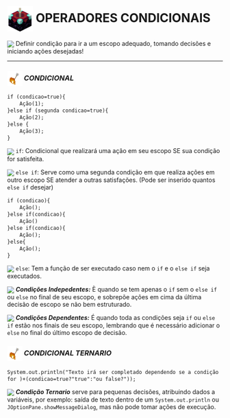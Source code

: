 # <img src="https://github.com/kaka-jaques/Proway-Classes/blob/main/gifs/Enchanting_Table.gif?raw=true" align="center" width="60px"> OPERADORES CONDICIONAIS

<p> <img src="https://github.com/kaka-jaques/Proway-Classes/blob/main/gifs/Enchanted_Book.gif?raw=true" align="center" width="30px"> Definir condição para ir a um escopo adequado, tomando decisões e iniciando ações desejadas! </p>

---

### <img src="https://github.com/kaka-jaques/Proway-Classes/blob/main/gifs/Arrow_Burning.gif?raw=true" align="center" width="35px"> **_CONDICIONAL_**
```
if (condicao=true){
	Ação(1);
}else if (segunda condicao=true){
	Ação(2);
}else {
	Ação(3);
}
```
<img src="https://github.com/kaka-jaques/Proway-Classes/blob/main/gifs/Bottle_Enchanting.gif?raw=true" align="center" width="30px"> `if`: Condicional que realizará uma ação em seu escopo SE sua condição for satisfeita.

<img src="https://github.com/kaka-jaques/Proway-Classes/blob/main/gifs/Bottle_Enchanting.gif?raw=true" align="center" width="30px"> `else if`: Serve como uma segunda condição em que realiza ações em outro escopo SE atender a outras satisfações. (Pode ser inserido quantos `else if` desejar)
```
if (condicao){
	Ação();
}else if(condicao){
	Ação()
}else if(condicao){
	Ação();
}else{
	Ação();
}
```

<img src="https://github.com/kaka-jaques/Proway-Classes/blob/main/gifs/Bottle_Enchanting.gif?raw=true" align="center" width="30px"> `else`: Tem a função de ser executado caso nem o `if` e o `else if` seja executados.

<img src="https://github.com/kaka-jaques/Proway-Classes/blob/main/gifs/Bottle_Enchanting.gif?raw=true" align="center" width="30px"> **_Condições Indepedentes:_** È quando se tem apenas o `if` sem o `else if` ou `else` no final de seu escopo, e sobrepõe ações em cima da última decisão de escopo se não bem estruturado.

<img src="https://github.com/kaka-jaques/Proway-Classes/blob/main/gifs/Bottle_Enchanting.gif?raw=true" align="center" width="30px"> **_Condições Dependentes:_** É quando toda as condições seja `if` ou `else if` estão nos finais de seu escopo, lembrando que é necessário adicionar o `else` no final do último escopo de decisão.

### <img src="https://github.com/kaka-jaques/Proway-Classes/blob/main/gifs/Arrow_Burning.gif?raw=true" align="center" width="35px"> **_CONDICIONAL TERNARIO_**
```
System.out.println("Texto irá ser completado dependendo se a condição for )+(condicao=true?"true":"ou false?"));
```
<img src="https://github.com/kaka-jaques/Proway-Classes/blob/main/gifs/Bottle_Enchanting.gif?raw=true" align="center" width="30px"> **_Condição Ternario_** serve para pequenas decisões, atribuindo dados a variáveis, por exemplo: saída de texto dentro de um `System.out.println` ou `JOptionPane.showMessageDialog`, mas não pode tomar ações de execução.